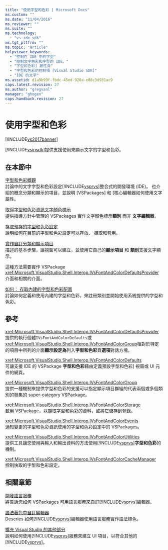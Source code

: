 ```yaml
---
title: "使用字型和色彩 | Microsoft Docs"
ms.custom: ""
ms.date: "11/04/2016"
ms.reviewer: ""
ms.suite: ""
ms.technology: 
  - "vs-ide-sdk"
ms.tgt_pltfrm: ""
ms.topic: "article"
helpviewer_keywords: 
  - "控制在 IDE 中的字型"
  - "控制文字色彩和字型的 IDE，"
  - "字型和色彩] 屬性頁"
  - "字型和色彩的控制項 [Visual Studio SDK]"
  - "IDE 的文字"
ms.assetid: d1a9b99f-fbdc-45ed-920a-e08c3d931ac9
caps.latest.revision: 27
ms.author: "gregvanl"
manager: "ghogen"
caps.handback.revision: 27
---
```

# 使用字型和色彩
[!INCLUDE[vs2017banner](../code-quality/includes/vs2017banner.md)]

[!INCLUDE[vsipsdk](../extensibility/includes/vsipsdk_md.md)]提供支援使用來顯示文字的字型和色彩。  
  
## 在本節中  
 [字型和色彩概觀](../extensibility/font-and-color-overview.md)  
 討論中的文字字型和色彩設定[!INCLUDE[vsprvs](../code-quality/includes/vsprvs_md.md)]整合式的開發環境 \(IDE\)。  也介紹的概念分類和顯示的項目，並說明 \[VSPackages\] 和 \[核心編輯器如何使用文字屬性。  
  
 [取得字型和色彩資訊文字顏色標示](../extensibility/getting-font-and-color-information-for-text-colorization.md)  
 提供指導方針中管理的 VSPackages 實作文字顏色標示**類別** 而非 **文字編輯器**。  
  
 [存取預存的字型和色彩設定](../extensibility/accessing-stored-font-and-color-settings.md)  
 說明如何在目前的字型和色彩設定可以存放、 擷取和套用。  
  
 [實作自訂分類和顯示項目](../extensibility/implementing-custom-categories-and-display-items.md)  
 描述的基本步驟，讓視窗可以建立，並使用它自己的**顯示項目** 和 **類別**支援文字顯示。  
  
 這種方法需要實作 VSPackage <xref:Microsoft.VisualStudio.Shell.Interop.IVsFontAndColorDefaultsProvider>介面和相關的介面。  
  
 [如何︰ 存取內建的字型和色彩配置](../extensibility/how-to-access-the-built-in-fonts-and-color-scheme.md)  
 討論如何定義和使用內建的字型和色彩，來註冊類別並開始使用系統提供的字型和色彩。  
  
## 參考  
 <xref:Microsoft.VisualStudio.Shell.Interop.IVsFontAndColorDefaultsProvider>  
 提供的執行個體`IVsFontAndColorDefaults`或<xref:Microsoft.VisualStudio.Shell.Interop.IVsFontAndColorGroup>相對於特定的項目中所列的介面**顯示設定為**列入**字型和色彩**頁**選項**對話方塊。  
  
 <xref:Microsoft.VisualStudio.Shell.Interop.IVsFontAndColorDefaults>  
 可讓支援 IDE 的 VSPackage **字型和色彩**藉由定義預設字型和色彩\] 視窗或 UI 元件的網頁。  
  
 <xref:Microsoft.VisualStudio.Shell.Interop.IVsFontAndColorGroup>  
 提供一種機制來提供字型和色彩的支援可以指定顯示項目群組的代表兩個或多個類別的聯集的 super\-category VSPackage。  
  
 <xref:Microsoft.VisualStudio.Shell.Interop.IVsFontAndColorStorage>  
 啟用 VSPackage，以擷取字型和色彩的資料，或將它儲存到登錄。  
  
 <xref:Microsoft.VisualStudio.Shell.Interop.IVsFontAndColorEvents>  
 通知變更的字型和色彩資訊使用的字型和色彩設定中的 VSPackages。  
  
 <xref:Microsoft.VisualStudio.Shell.Interop.IVsFontAndColorUtilities>  
 提供工具讓您使用與輸入和輸出資料的方法使用[!INCLUDE[vsprvs](../code-quality/includes/vsprvs_md.md)]**字型和色彩**的機制。  
  
 <xref:Microsoft.VisualStudio.Shell.Interop.IVsFontAndColorCacheManager>  
 控制快取的字型和色彩設定。  
  
## 相關章節  
 [開發語言服務](../extensibility/internals/developing-a-legacy-language-service.md)  
 將告訴您如何 VSPackages 可用語言服務來自訂[!INCLUDE[vsprvs](../code-quality/includes/vsprvs_md.md)]編輯器。  
  
 [語法著色中自訂編輯器](../extensibility/syntax-coloring-in-custom-editors.md)  
 Descries 如何[!INCLUDE[vsprvs](../code-quality/includes/vsprvs_md.md)]編輯器使用語言服務實作語法標色。  
  
 [擴充 Visual Studio 的其他部分](../extensibility/extending-other-parts-of-visual-studio.md)  
 說明如何使用[!INCLUDE[vsprvs](../code-quality/includes/vsprvs_md.md)]服務來建立 UI 項目，以符合其他的[!INCLUDE[vsprvs](../code-quality/includes/vsprvs_md.md)]。